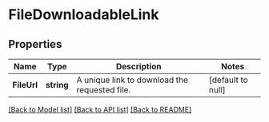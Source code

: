# FileDownloadableLink

## Properties
Name | Type | Description | Notes
------------ | ------------- | ------------- | -------------
**FileUrl** | **string** | A unique link to download the requested file. | [default to null]

[[Back to Model list]](../README.md#documentation-for-models) [[Back to API list]](../README.md#documentation-for-api-endpoints) [[Back to README]](../README.md)



